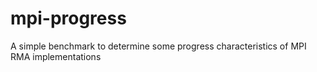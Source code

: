 # mpi-progress
A simple benchmark to determine some progress characteristics of MPI RMA implementations
